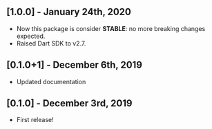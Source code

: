## [1.0.0] - January 24th, 2020

- Now this package is consider **STABLE**: no more breaking changes expected.
- Raised Dart SDK to v2.7.

## [0.1.0+1] - December 6th, 2019

- Updated documentation

## [0.1.0] - December 3rd, 2019

- First release!
